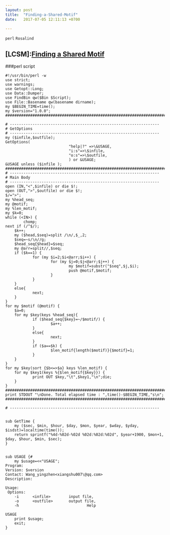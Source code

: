 ```yaml
---
layout: post  
title:  "Finding-a-Shared-Motif"  
date:   2017-07-05 12:11:13 +0700  

---
```


`perl` `Rosalind`

## [LCSM]:[Finding a Shared Motif](http://rosalind.info/problems/lcsm/)
###perl script

	#!/usr/bin/perl -w  
	use strict;  
	use warnings;
	use Getopt::Long;
	use Data::Dumper;
	use FindBin qw($Bin $Script);
	use File::Basename qw(basename dirname);
	my $BEGIN_TIME=time();
	my $version="1.0.0";
	#######################################################################################

	# ------------------------------------------------------------------
	# GetOptions
	# ------------------------------------------------------------------
	my ($infile,$outfile);
	GetOptions(
                                "help|?" =>\&USAGE,
                                "i:s"=>\$infile,
                                "o:s"=>\$outfile,
                                ) or &USAGE;
	&USAGE unless ($infile );
	#######################################################################################
	# ------------------------------------------------------------------
	# Main Body
	# ------------------------------------------------------------------
	open (IN,"<",$infile) or die $!;
	open (OUT,">",$outfile) or die $!;
	$/=">";
	my %head_seq;
	my @motif;
	my %len_motif;
	my $k=0;
	while (<IN>) {
        	chomp;
	next if (/^$/);
        $k++;
        my ($head,$seq)=split /\n/,$_,2;
        $seq=~s/\n//g;
        $head_seq{$head}=$seq;
        my @arr=split//,$seq;
        if ($k==1) {
                for (my $i=2;$i<@arr;$i++) {
                        for (my $j=0;$j<@arr;$j++) {
                                my $motif=substr("$seq",$j,$i);
                                push @motif,$motif;
                        }
                }
        }
        else{
                next;
        }
	}
	for my $motif (@motif) {
        $a=0;
        for my $key(keys %head_seq){
                if ($head_seq{$key}=~/$motif/) {
                        $a++;
                }
                else{
                        next;
                }
                if ($a==$k) {
                        $len_motif{length($motif)}{$motif}=1;
                }
        }
	}
	for my $key(sort {$b<=>$a} keys %len_motif) {
        for my $key1(keys %{$len_motif{$key}}) {
                print OUT $key,"\t",$key1,"\n";die;
        }
	}
	#######################################################################################
	print STDOUT "\nDone. Total elapsed time : ",time()-$BEGIN_TIME,"s\n";
	#######################################################################################

	# ------------------------------------------------------------------


	sub GetTime {
        my ($sec, $min, $hour, $day, $mon, $year, $wday, $yday, $isdst)=localtime(time());
        return sprintf("%4d-%02d-%02d %02d:%02d:%02d", $year+1900, $mon+1, $day, $hour, $min, $sec);
	}


	sub USAGE {#
        my $usage=<<"USAGE";
	Program:
	Version: $version
	Contact: Wang_yingzhen<xiangshu007\@qq.com>
	Description:

	Usage:
	 Options:
        -i      <infile>        input file,
        -o      <outfile>       output file,
        -h                              Help

	USAGE
        print $usage;
        exit;
	}


